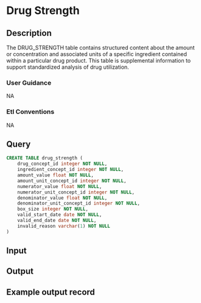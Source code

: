 <!---->

# Drug Strength

## Description
The DRUG_STRENGTH table contains structured content about the amount or concentration and associated units of a specific ingredient contained within a particular drug product. This table is supplemental information to support standardized analysis of drug utilization.

### User Guidance
NA

### Etl Conventions
NA

## Query
```sql
CREATE TABLE drug_strength (
	drug_concept_id integer NOT NULL,
	ingredient_concept_id integer NOT NULL,
	amount_value float NOT NULL,
	amount_unit_concept_id integer NOT NULL,
	numerator_value float NOT NULL,
	numerator_unit_concept_id integer NOT NULL,
	denominator_value float NOT NULL,
	denominator_unit_concept_id integer NOT NULL,
	box_size integer NOT NULL,
	valid_start_date date NOT NULL,
	valid_end_date date NOT NULL,
	invalid_reason varchar(1) NOT NULL
)
```

## Input


## Output


## Example output record



